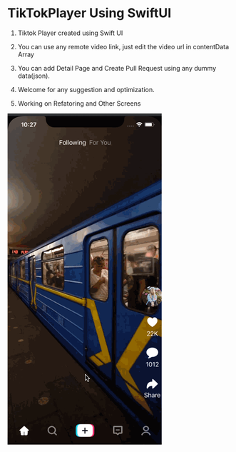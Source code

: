 # TikTokPlayer Using SwiftUI

1. Tiktok Player created using Swift UI

2. You can use any remote video link, just edit the video url in contentData Array

3. You can add Detail Page and Create Pull Request using any dummy data(json).

4. Welcome for any suggestion and optimization.

5. Working on Refatoring and Other Screens


<img src= "screen/singEasy.gif" >
